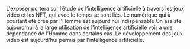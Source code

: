 L'exposer portera sur l’étude de l’intelligence artificielle à travers les jeux vidéo et les NFT, qui avec le temps se sont liés.
Le numérique qui à pourtant été créé par l'Homme est aujourd'hui indispensable
On assiste aujourd'hui à la large utilisation de l'intelligense artificielle voir à une dependance de l'Homme dans certains cas.
Le développement des jeux vidéo est aujourd'hui permis par l'intelligence artificielle.
